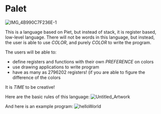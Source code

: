 # Palet

![IMG_4B990C7F236E-1](https://user-images.githubusercontent.com/46990486/152267115-f03d47c9-2c7b-4206-9961-05a8815cf91a.jpeg)

This is a language based on Piet, but instead of stack, it is register based, low-level language. There will not be words in this language, but instead, the user is able to use *COLOR*, and purely *COLOR* to write the program. 

The users will be able to:
  - define registers and functions with their own *PREFERENCE* on colors
  - use drawing applications to write program
  - have as many as 2796202 registers! (if you are able to figure the difference of the colors


It is *TIME* to be creative!

Here are the basic rules of this language:
![Untitled_Artwork](https://user-images.githubusercontent.com/46990486/152269041-471dcd20-7cbc-4c52-8d6c-c980ade99f69.jpg)

And here is an example program:
![helloWorld](https://user-images.githubusercontent.com/46990486/152269093-493fa58a-a9c3-4e8a-9ac7-0682157ae827.jpg)
